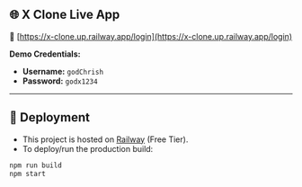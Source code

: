 ## 🌐 X Clone Live App

🔗 [https://x-clone.up.railway.app/login](https://x-clone.up.railway.app/login)

**Demo Credentials:**

- **Username:** `godChrish`
- **Password:** `godx1234`

---

## 🚀 Deployment

- This project is hosted on [Railway](https://railway.app) (Free Tier).
- To deploy/run the production build:

```bash
npm run build
npm start
